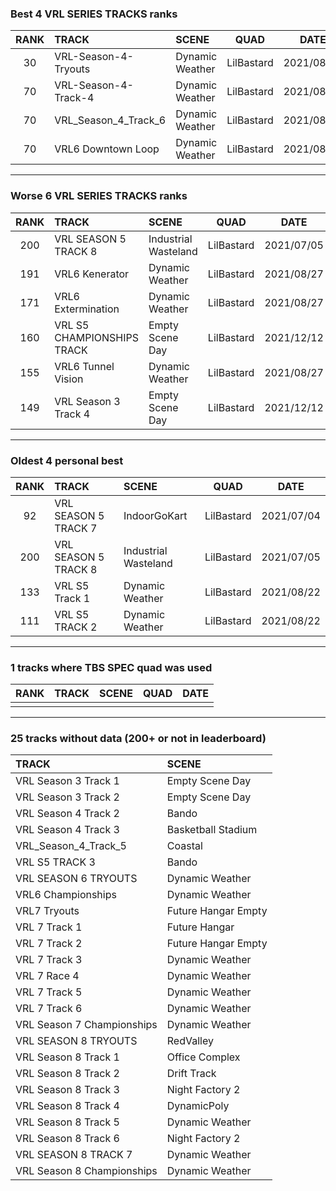 ### Best 4 VRL SERIES TRACKS ranks
|RANK|TRACK|SCENE|QUAD|DATE|
|:---:|:---|:---|:---:|:---:|
|30|VRL-Season-4-Tryouts|Dynamic Weather|LilBastard|2021/08/24|
|70|VRL-Season-4-Track-4|Dynamic Weather|LilBastard|2021/08/24|
|70|VRL_Season_4_Track_6|Dynamic Weather|LilBastard|2021/08/28|
|70|VRL6 Downtown Loop|Dynamic Weather|LilBastard|2021/08/27|
---
### Worse 6 VRL SERIES TRACKS ranks
|RANK|TRACK|SCENE|QUAD|DATE|
|:---:|:---|:---|:---:|:---:|
|200|VRL SEASON 5 TRACK 8|Industrial Wasteland|LilBastard|2021/07/05|
|191|VRL6 Kenerator|Dynamic Weather|LilBastard|2021/08/27|
|171|VRL6 Extermination|Dynamic Weather|LilBastard|2021/08/27|
|160|VRL S5 CHAMPIONSHIPS TRACK|Empty Scene Day|LilBastard|2021/12/12|
|155|VRL6 Tunnel Vision|Dynamic Weather|LilBastard|2021/08/27|
|149|VRL Season 3 Track 4|Empty Scene Day|LilBastard|2021/12/12|
---
### Oldest 4 personal best
|RANK|TRACK|SCENE|QUAD|DATE|
|:---:|:---|:---|:---:|:---:|
|92|VRL SEASON 5 TRACK 7|IndoorGoKart|LilBastard|2021/07/04|
|200|VRL SEASON 5 TRACK 8|Industrial Wasteland|LilBastard|2021/07/05|
|133|VRL S5 Track 1|Dynamic Weather|LilBastard|2021/08/22|
|111|VRL S5 TRACK 2|Dynamic Weather|LilBastard|2021/08/22|
---
### 1 tracks where TBS SPEC quad was used
|RANK|TRACK|SCENE|QUAD|DATE|
|:---:|:---|:---|:---:|:---:|
||||||
---
### 25 tracks without data (200+ or not in leaderboard)
|TRACK|SCENE|
|:---|:---|
|VRL Season 3 Track 1|Empty Scene Day|
|VRL Season 3 Track 2|Empty Scene Day|
|VRL Season 4 Track 2|Bando|
|VRL Season 4 Track 3|Basketball Stadium|
|VRL_Season_4_Track_5|Coastal|
|VRL S5 TRACK 3|Bando|
|VRL SEASON 6 TRYOUTS|Dynamic Weather|
|VRL6 Championships|Dynamic Weather|
|VRL7 Tryouts|Future Hangar Empty|
|VRL 7 Track 1|Future Hangar|
|VRL 7 Track 2|Future Hangar Empty|
|VRL 7 Track 3|Dynamic Weather|
|VRL 7 Race 4|Dynamic Weather|
|VRL 7 Track 5|Dynamic Weather|
|VRL 7 Track 6|Dynamic Weather|
|VRL Season 7 Championships|Dynamic Weather|
|VRL SEASON 8 TRYOUTS|RedValley|
|VRL Season 8 Track 1|Office Complex|
|VRL Season 8 Track 2|Drift Track|
|VRL Season 8 Track 3|Night Factory 2|
|VRL Season 8 Track 4|DynamicPoly|
|VRL Season 8 Track 5|Dynamic Weather|
|VRL Season 8 Track 6|Night Factory 2|
|VRL SEASON 8 TRACK 7|Dynamic Weather|
|VRL Season 8 Championships|Dynamic Weather|
